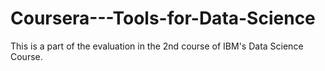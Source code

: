 # Coursera---Tools-for-Data-Science
This is a part of the evaluation in the 2nd course of IBM's Data Science Course.
